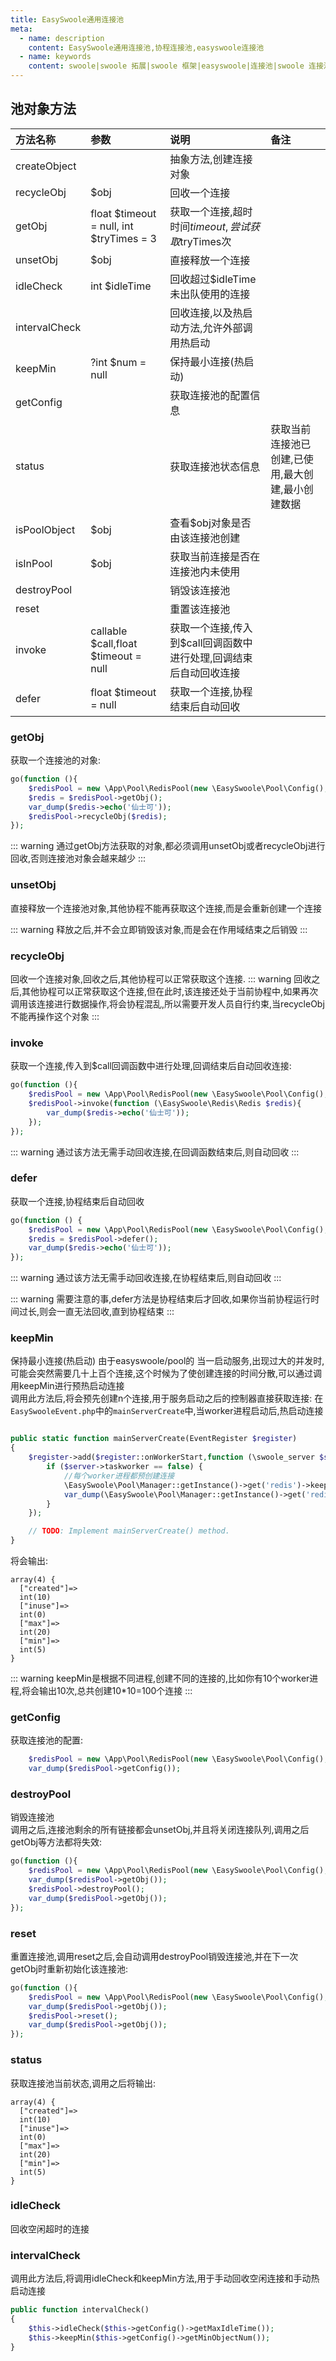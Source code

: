 ```yaml
---
title: EasySwoole通用连接池
meta:
  - name: description
    content: EasySwoole通用连接池,协程连接池,easyswoole连接池
  - name: keywords
    content: swoole|swoole 拓展|swoole 框架|easyswoole|连接池|swoole 连接池|通用连接池
---
```



## 池对象方法

| 方法名称      | 参数                                     | 说明                                                        | 备注                                         |
|:--------------|:-----------------------------------------|:-----------------------------------------------------------|:--------------------------------------------|
| createObject  |                                          | 抽象方法,创建连接对象                                        |                                             |
| recycleObj    | $obj                                     | 回收一个连接                                                |                                             |
| getObj        | float $timeout = null, int $tryTimes = 3 | 获取一个连接,超时时间$timeout,尝试获取$tryTimes次             |                                             |
| unsetObj      | $obj                                     | 直接释放一个连接                                             |                                             |
| idleCheck     | int $idleTime                            | 回收超过$idleTime未出队使用的连接                             |                                             |
| intervalCheck |                                          | 回收连接,以及热启动方法,允许外部调用热启动                      |                                             |
| keepMin       | ?int $num = null                         | 保持最小连接(热启动)                                         |                                             |
| getConfig     |                                          | 获取连接池的配置信息                                         |                                             |
| status        |                                          | 获取连接池状态信息                                           | 获取当前连接池已创建,已使用,最大创建,最小创建数据 |
| isPoolObject  | $obj                                     | 查看$obj对象是否由该连接池创建                                |                                             |
| isInPool      | $obj                                     | 获取当前连接是否在连接池内未使用                               |                                             |
| destroyPool   |                                          | 销毁该连接池                                                |                                             |
| reset         |                                          | 重置该连接池                                                |                                             |
| invoke        | callable $call,float $timeout = null     | 获取一个连接,传入到$call回调函数中进行处理,回调结束后自动回收连接 |                                             |
| defer         | float $timeout = null                    | 获取一个连接,协程结束后自动回收                               |                                             |


### getObj
获取一个连接池的对象:
```php
go(function (){
    $redisPool = new \App\Pool\RedisPool(new \EasySwoole\Pool\Config(), new \EasySwoole\Redis\Config\RedisConfig(\EasySwoole\EasySwoole\Config::getInstance()->getConf('REDIS')));
    $redis = $redisPool->getObj();
    var_dump($redis->echo('仙士可'));
    $redisPool->recycleObj($redis);
});
```
::: warning
通过getObj方法获取的对象,都必须调用unsetObj或者recycleObj进行回收,否则连接池对象会越来越少
:::

### unsetObj
直接释放一个连接池对象,其他协程不能再获取这个连接,而是会重新创建一个连接

::: warning
释放之后,并不会立即销毁该对象,而是会在作用域结束之后销毁
:::

### recycleObj
回收一个连接对象,回收之后,其他协程可以正常获取这个连接.
::: warning
回收之后,其他协程可以正常获取这个连接,但在此时,该连接还处于当前协程中,如果再次调用该连接进行数据操作,将会协程混乱,所以需要开发人员自行约束,当recycleObj不能再操作这个对象
:::

### invoke
获取一个连接,传入到$call回调函数中进行处理,回调结束后自动回收连接:
```php
go(function (){
    $redisPool = new \App\Pool\RedisPool(new \EasySwoole\Pool\Config(), new \EasySwoole\Redis\Config\RedisConfig(\EasySwoole\EasySwoole\Config::getInstance()->getConf('REDIS')));
    $redisPool->invoke(function (\EasySwoole\Redis\Redis $redis){
        var_dump($redis->echo('仙士可'));
    });
});

```
::: warning
通过该方法无需手动回收连接,在回调函数结束后,则自动回收
:::

### defer
获取一个连接,协程结束后自动回收
```php
go(function () {
    $redisPool = new \App\Pool\RedisPool(new \EasySwoole\Pool\Config(), new \EasySwoole\Redis\Config\RedisConfig(\EasySwoole\EasySwoole\Config::getInstance()->getConf('REDIS')));
    $redis = $redisPool->defer();
    var_dump($redis->echo('仙士可'));
});
```
::: warning
通过该方法无需手动回收连接,在协程结束后,则自动回收
:::

::: warning
需要注意的事,defer方法是协程结束后才回收,如果你当前协程运行时间过长,则会一直无法回收,直到协程结束
:::

### keepMin
保持最小连接(热启动)
由于easyswoole/pool的
当一启动服务,出现过大的并发时,可能会突然需要几十上百个连接,这个时候为了使创建连接的时间分散,可以通过调用keepMin进行预热启动连接  
调用此方法后,将会预先创建n个连接,用于服务启动之后的控制器直接获取连接:
在`EasySwooleEvent.php`中的`mainServerCreate`中,当worker进程启动后,热启动连接
```php

public static function mainServerCreate(EventRegister $register)
{
    $register->add($register::onWorkerStart,function (\swoole_server $server,int $workerId){
        if ($server->taskworker == false) {
            //每个worker进程都预创建连接
            \EasySwoole\Pool\Manager::getInstance()->get('redis')->keepMin(10);
            var_dump(\EasySwoole\Pool\Manager::getInstance()->get('redis')->status());
        }
    });

    // TODO: Implement mainServerCreate() method.
}
```
将会输出:
```
array(4) {
  ["created"]=>
  int(10)
  ["inuse"]=>
  int(0)
  ["max"]=>
  int(20)
  ["min"]=>
  int(5)
}
```

::: warning
 keepMin是根据不同进程,创建不同的连接的,比如你有10个worker进程,将会输出10次,总共创建10*10=100个连接
:::

### getConfig
获取连接池的配置:
```php
    $redisPool = new \App\Pool\RedisPool(new \EasySwoole\Pool\Config(), new \EasySwoole\Redis\Config\RedisConfig(\EasySwoole\EasySwoole\Config::getInstance()->getConf('REDIS')));
    var_dump($redisPool->getConfig());

```

### destroyPool
销毁连接池  
调用之后,连接池剩余的所有链接都会unsetObj,并且将关闭连接队列,调用之后getObj等方法都将失效:
```php
go(function (){
    $redisPool = new \App\Pool\RedisPool(new \EasySwoole\Pool\Config(), new \EasySwoole\Redis\Config\RedisConfig(\EasySwoole\EasySwoole\Config::getInstance()->getConf('REDIS')));
    var_dump($redisPool->getObj());
    $redisPool->destroyPool();
    var_dump($redisPool->getObj());
});
```
### reset
重置连接池,调用reset之后,会自动调用destroyPool销毁连接池,并在下一次getObj时重新初始化该连接池:
```php
go(function (){
    $redisPool = new \App\Pool\RedisPool(new \EasySwoole\Pool\Config(), new \EasySwoole\Redis\Config\RedisConfig(\EasySwoole\EasySwoole\Config::getInstance()->getConf('REDIS')));
    var_dump($redisPool->getObj());
    $redisPool->reset();
    var_dump($redisPool->getObj());
});
```

### status
获取连接池当前状态,调用之后将输出:
```
array(4) {
  ["created"]=>
  int(10)
  ["inuse"]=>
  int(0)
  ["max"]=>
  int(20)
  ["min"]=>
  int(5)
}
```
### idleCheck
回收空闲超时的连接

### intervalCheck
调用此方法后,将调用idleCheck和keepMin方法,用于手动回收空闲连接和手动热启动连接
```php
public function intervalCheck()
{
    $this->idleCheck($this->getConfig()->getMaxIdleTime());
    $this->keepMin($this->getConfig()->getMinObjectNum());
}
```
